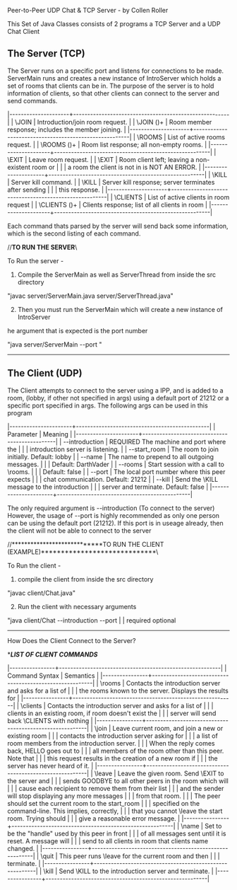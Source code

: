 Peer-to-Peer UDP Chat & TCP Server - by Collen Roller

This Set of Java Classes consists of 2 programs a TCP Server and a UDP Chat Client

The Server (TCP)
----------------------------------------------------------------------------------------
The Server runs on a specific port  and listens for connections to be made. 
ServerMain runs and creates a new instance of IntroServer which holds a set of rooms 
that clients can be in. The purpose of the server is to hold information of clients, 
so that other clients can connect to the server and send commands. 

|---------------------+-------------------------------------------------------|
| \JOIN <RM> <IPP>    | Introduction/join room request.                       |
| \JOIN <RM> (<IPP>)+ | Room member response; includes the member joining.    |
|---------------------+-------------------------------------------------------|
| \ROOMS              | List of active rooms request.                         |
| \ROOMS (<RM>)+      | Room list response; all non-empty rooms.              |
|---------------------+-------------------------------------------------------|
| \EXIT <RM> <IPP>    | Leave room request.                                   |
| \EXIT  <RM>         | Room client left; leaving a non-existent room or      |
|                     | a room the client is not in is NOT AN ERROR.          |
|---------------------+-------------------------------------------------------|
| \KILL               | Server kill command.                                  |
| \KILL               | Server kill response; server terminates after sending |
|                     | this response.                                        |
|---------------------+-------------------------------------------------------|
| \CLIENTS <RM>       | List of active clients in room request                |
| \CLIENTS (<IPP>)+   | Clients response; list of all clients in room         |
|---------------------+-------------------------------------------------------|

Each command thats parsed by the server will send back some information, which is
the second listing of each command.

//**********************************TO RUN THE SERVER**********************************\\

To Run the server - 

1) Compile the ServerMain as well as ServerThread from inside the src directory

"javac server/ServerMain.java server/ServerThread.java"

2) Then you must run the ServerMain which will create a new instance of IntroServer

he argument that is expected is the port number

"java server/ServerMain --port <port>"

----------------------------------------------------------------------------------------


The Client (UDP)
----------------------------------------------------------------------------------------
The Client attempts to connect to the server using a IPP, and is added to a room,
(lobby, if other not specified in args) using a default port of 21212 or a 
specific port specified in args. The following args can be used in this program

|----------------------+-----------------------------------------------|
| Parameter            | Meaning                                       |
|----------------------+-----------------------------------------------|
| --introduction <IPP> | REQUIRED The machine and port where the       |
|                      | introduction server is listening.             |
| --start_room <RM>    | The room to join initially. Default: lobby    |
| --name <NM>          | The name to prepend to all outgoing messages. |
|                      | Default: DarthVader                           |
| --rooms              | Start session with a call to \rooms.          |
|                      | Default: false                                |
| --port <port>        | The local port number where this peer expects |
|                      | chat communication. Default: 21212            |
| --kill               | Send the \KILL message to the introduction    |
|                      | server and terminate. Default: false          |
|----------------------+-----------------------------------------------|

The only required argument is --introduction <IPP> (To connect to the server)
However, the usage of --port is highly recommended as only one person can be using
the default port (21212). If this port is in useage already, then the client will
not be able to connect to the server

//****************************TO RUN THE CLIENT (EXAMPLE)*****************************\\

To Run the client - 

1) compile the client from inside the src directory

"javac client/Chat.java"

2) Run the client with necessary arguments

"java client/Chat --introduction <IPP> --port <port>
						    |				|
						 required		  optional
						 
----------------------------------------------------------------------------------------

How Does the Client Connect to the Server?

********LIST OF CLIENT COMMANDS*******

|----------------+---------------------------------------------------------|
| Command Syntax | Semantics                                               |
|----------------+---------------------------------------------------------|
| \rooms         | Contacts the introduction server and asks for a list of |
|                | the rooms known to the server. Displays the results for | 
|----------------+---------------------------------------------------------|
| \clients <RM>  | Contacts the introduction server and asks for a list of |
|				 | clients in an existing room, if room doesn't exist the  |
|				 | server will send back \CLIENTS <RM> with nothing 	   |
|----------------+---------------------------------------------------------|
| \join <RM>     | Leave current room, and join a new or existing room     |
|				 | contacts the introduction server asking for             |
|                | a list of room members from the introduction server.    |
|                | When the reply comes back, HELLO goes out to            | 
|                | all members of the room other than this peer. Note that |
|                | this request results in the creation of a new room if   |
|                | the server has never heard of it.                       |
|----------------+---------------------------------------------------------|
| \leave <RM>    | Leave the given room. Send \EXIT to the server and      |
|                | sends GOODBYE to all other peers in the room which will |
|				 | cause each recipient to remove them from their list     |
|                | and the sender will stop displaying any more messages   |
|				 | from that room.            							   |
|                | The peer should set the current room to the start_room  |
|                | specified on the command-line. This implies, correctly, |
|                | that you cannot \leave the start room. Trying should    |
|                | give a reasonable error message.                        |
|----------------+---------------------------------------------------------|
| \name <NM>     | Set <NM> to be the "handle" used by this peer in front  |
|                | of all messages sent until it is reset. A message will  |
|                | send to all clients in room that clients name changed.  |
|----------------+---------------------------------------------------------|
| \quit          | This peer runs \leave for the current room and then	   |
|                | terminate.                                              |
|----------------+---------------------------------------------------------|
| \kill          | Send \KILL to the introduction server and terminate.    |
|----------------+---------------------------------------------------------|